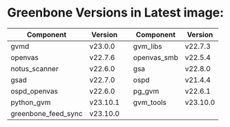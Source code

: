 # Greenbone Versions in Latest image: #
Component | Version | | Component | Version
----------|----------|-|----------|---------
| gvmd | v23.0.0 | | gvm_libs | v22.7.3 |
| openvas | v22.7.6 | | openvas_smb | v22.5.4 |
| notus_scanner | v22.6.0 | | gsa | v22.8.0 |
| gsad | v22.7.0 | | ospd | v21.4.4 |
| ospd_openvas | v22.6.0 | | pg_gvm | v22.6.1 |
| python_gvm | v23.10.1 | | gvm_tools | v23.10.0 |
| greenbone_feed_sync | v23.10.0 |